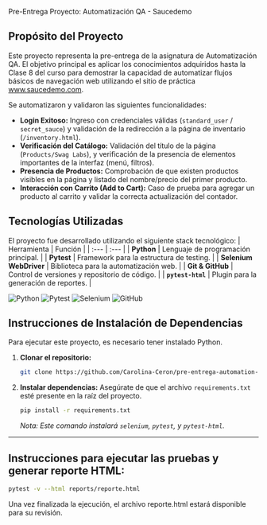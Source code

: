 Pre-Entrega Proyecto: Automatización QA - Saucedemo

## Propósito del Proyecto

Este proyecto representa la pre-entrega de la asignatura de Automatización QA. 
El objetivo principal es aplicar los conocimientos adquiridos hasta la Clase 8 del curso para demostrar la capacidad de automatizar flujos básicos de navegación web utilizando el sitio de práctica www.saucedemo.com.


Se automatizaron y validaron las siguientes funcionalidades:

* **Login Exitoso:** Ingreso con credenciales válidas (`standard_user` / `secret_sauce`) y validación de la redirección a la página de inventario (`/inventory.html`).
* **Verificación del Catálogo:** Validación del título de la página (`Products/Swag Labs`), y verificación de la presencia de elementos importantes de la interfaz (menú, filtros).
* **Presencia de Productos:** Comprobación de que existen productos visibles en la página y listado del nombre/precio del primer producto.
* **Interacción con Carrito (Add to Cart):** Caso de prueba para agregar un producto al carrito y validar la correcta actualización del contador.

## Tecnologías Utilizadas

El proyecto fue desarrollado utilizando el siguiente stack tecnológico:
| Herramienta | Función |
| :--- | :--- |
| **Python** | Lenguaje de programación principal. |
| **Pytest** | Framework para la estructura de testing. |
| **Selenium WebDriver** | Biblioteca para la automatización web. |
| **Git & GitHub** | Control de versiones y repositorio de código. |
| **`pytest-html`** | Plugin para la generación de reportes. |

![Python](https://img.shields.io/badge/Python-3776AB?style=for-the-badge&logo=python&logoColor=white)
![Pytest](https://img.shields.io/badge/Pytest-0A9EDC?style=for-the-badge&logo=pytest&logoColor=white)
![Selenium](https://img.shields.io/badge/Selenium%20WebDriver-43B02A?style=for-the-badge&logo=selenium&logoColor=white)
![GitHub](https://img.shields.io/badge/GitHub-100000?style=for-the-badge&logo=github&logoColor=white)


## Instrucciones de Instalación de Dependencias

Para ejecutar este proyecto, es necesario tener instalado Python. 

1.  **Clonar el repositorio:**
    ```bash
    git clone https://github.com/Carolina-Ceron/pre-entrega-automation-testing-Carolina-Ceron.git
    ```


2.  **Instalar dependencias:**
    Asegúrate de que el archivo `requirements.txt` esté presente en la raíz del proyecto.
    ```bash
    pip install -r requirements.txt
    ```
    *Nota: Este comando instalará `selenium`, `pytest`, y `pytest-html`.*

---



## Instrucciones para ejecutar las pruebas y generar reporte HTML:
```bash
pytest -v --html reports/reporte.html
```

Una vez finalizada la ejecución, el archivo reporte.html estará disponible para su revisión.

